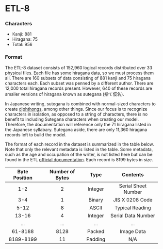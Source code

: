 # ETL-8

### Characters

* Kanji: 881
* Hiragana: 75
* Total: 956

### Format

The ETL-8 dataset consists of 152,960 logical records distributed over 33 physical files. Each file has some hiragana data, so we must process them all. There are 160 subsets of data consisting of 881 kanji and 75 hiragana characters each. Each subset was penned by a different author. There are 12,000 total hiragana records present. However, 640 of these records are smaller versions of hiragana known as sutegana \(捨て仮名\). 

In Japanese writing, sutegana is combined with normal-sized characters to create [diphthongs](https://www.google.com/search?q=diphthongs&oq=diphthongs&aqs=chrome..69i57&sourceid=chrome&ie=UTF-8), among other things. Since our focus is to recognize characters in isolation, as opposed to a string of characters, there is no benefit to including Sutegana characters when creating our model. Therefore, the documentation will reference only the 71 hiragana listed in the Japanese syllabary. Sutegana aside, there are only 11,360 hiragana records left to build the model.

The format of each record in the dataset is summarized in the table below. Note that only the relevant metadata is listed in the table. Some metadata, such as the age and occupation of the writer, is not listed here but can be found in the ETL [official documentation](http://etlcdb.db.aist.go.jp/specification-of-etl-8). Each record is 8199 bytes in size.



| Byte Position | Number of Bytes | Type | Contents |
| :---: | :---: | :---: | :---: |
| 1-2 | 2 | Integer | Serial Sheet Number |
| 3-4 | 1 | Binary | JIS X 0208 Code |
| 5-12 | 8 | ASCII | Typical Reading |
| 13-16 | 4 | Integer | Serial Data Number |
| ... | ... | ... | ... |
| 61-8188 | 8128 | Packed | Image Data |
| 8189-8199 | 11 | Padding | N/A |



